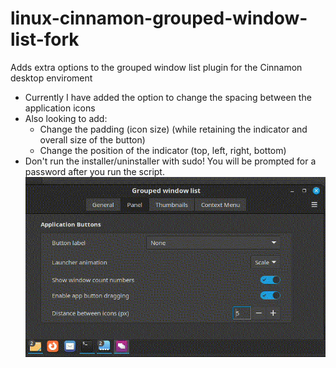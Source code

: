 # linux-cinnamon-grouped-window-list-fork
Adds extra options to the grouped window list plugin for the Cinnamon desktop enviroment

- Currently I have added the option to change the spacing between the application icons
- Also looking to add:
  - Change the padding (icon size) (while retaining the indicator and overall size of the button)
  - Change the position of the indicator (top, left, right, bottom)
- Don't run the installer/uninstaller with sudo! You will be prompted for a password after you run the script.
![Alt text](spacing.gif)